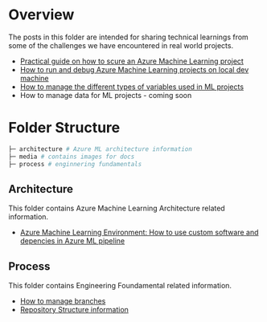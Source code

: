 # Overview

The posts in this folder are intended for sharing technical learnings from some of the  challenges we have encountered in real world projects.

* [Practical guide on how to scure an Azure Machine Learning project](azureml-security.md)
* [How to run and debug Azure Machine Learning projects on local dev machine](local-development.md)
* [How to manage the different types of variables used in ML projects](variable-management.md)
* How to manage data for ML projects - coming soon

# Folder Structure

```bash
├─ architecture # Azure ML architecture information 
├─ media # contains images for docs
├─ process # enginnering fundamentals 
```

## Architecture

This folder contains Azure Machine Learning Architecture related information.

- [Azure Machine Learning Environment: How to use custom software and depencies in Azure ML pipeline](architecture/AzureMLEnvironment.md)

## Process

This folder contains Engineering Foundamental related information.

- [How to manage branches](process/BranchStrategy.md)
- [Repository Structure information](process/RepositoryStructure.md)

